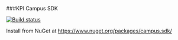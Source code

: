 ###KPI Campus SDK

[![Build status](https://ci.appveyor.com/api/projects/status?id=8m3wtv4ibv49e24u)](https://ci.appveyor.com/project/dois-campus-sdk-net)

Install from NuGet at https://www.nuget.org/packages/campus.sdk/
